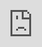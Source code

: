 <iframe id="chart" src="https://pythontutor.com/python-compiler.html#mode=edit" frameborder="0" scrolling="no" style="position: absolute; top: 0; left: 0; width: 100%; height: 100%;"> </iframe># Codevision
